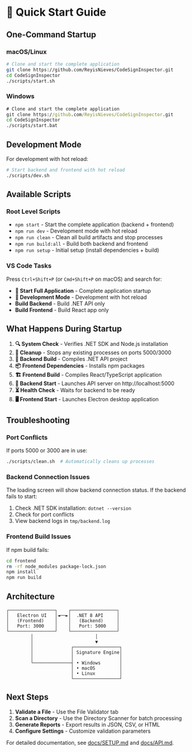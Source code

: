 # 🚀 Quick Start Guide

## One-Command Startup

### macOS/Linux
```bash
# Clone and start the complete application
git clone https://github.com/ReyisNieves/CodeSignInspector.git
cd CodeSignInspector
./scripts/start.sh
```

### Windows
```cmd
# Clone and start the complete application
git clone https://github.com/ReyisNieves/CodeSignInspector.git
cd CodeSignInspector
./scripts/start.bat
```

## Development Mode

For development with hot reload:

```bash
# Start backend and frontend with hot reload
./scripts/dev.sh
```

## Available Scripts

### Root Level Scripts
- `npm start` - Start the complete application (backend + frontend)
- `npm run dev` - Development mode with hot reload
- `npm run clean` - Clean all build artifacts and stop processes
- `npm run build:all` - Build both backend and frontend
- `npm run setup` - Initial setup (install dependencies + build)

### VS Code Tasks
Press `Ctrl+Shift+P` (or `Cmd+Shift+P` on macOS) and search for:
- **🚀 Start Full Application** - Complete application startup
- **🔧 Development Mode** - Development with hot reload
- **Build Backend** - Build .NET API only
- **Build Frontend** - Build React app only

## What Happens During Startup

1. **🔍 System Check** - Verifies .NET SDK and Node.js installation
2. **🧹 Cleanup** - Stops any existing processes on ports 5000/3000
3. **🔨 Backend Build** - Compiles .NET API project
4. **📦 Frontend Dependencies** - Installs npm packages
5. **🏗️ Frontend Build** - Compiles React/TypeScript application
6. **🚀 Backend Start** - Launches API server on http://localhost:5000
7. **⏳ Health Check** - Waits for backend to be ready
8. **🖥️ Frontend Start** - Launches Electron desktop application

## Troubleshooting

### Port Conflicts
If ports 5000 or 3000 are in use:
```bash
./scripts/clean.sh  # Automatically cleans up processes
```

### Backend Connection Issues
The loading screen will show backend connection status. If the backend fails to start:
1. Check .NET SDK installation: `dotnet --version`
2. Check for port conflicts
3. View backend logs in `tmp/backend.log`

### Frontend Build Issues
If npm build fails:
```bash
cd frontend
rm -rf node_modules package-lock.json
npm install
npm run build
```

## Architecture

```
┌─────────────────┐    ┌─────────────────┐
│   Electron UI   │◄──►│  .NET 8 API     │
│   (Frontend)    │    │   (Backend)     │
│   Port: 3000    │    │   Port: 5000    │
└─────────────────┘    └─────────────────┘
         │                       │
         │                       ▼
         │              ┌─────────────────┐
         │              │ Signature Engine│
         │              │                 │
         └──────────────┤ • Windows       │
                        │ • macOS         │
                        │ • Linux         │
                        └─────────────────┘
```

## Next Steps

1. **Validate a File** - Use the File Validator tab
2. **Scan a Directory** - Use the Directory Scanner for batch processing
3. **Generate Reports** - Export results in JSON, CSV, or HTML
4. **Configure Settings** - Customize validation parameters

For detailed documentation, see [docs/SETUP.md](docs/SETUP.md) and [docs/API.md](docs/API.md).
